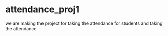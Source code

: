 # attendance_proj1
we are making the project for taking the attendance for students and taking the attendance

